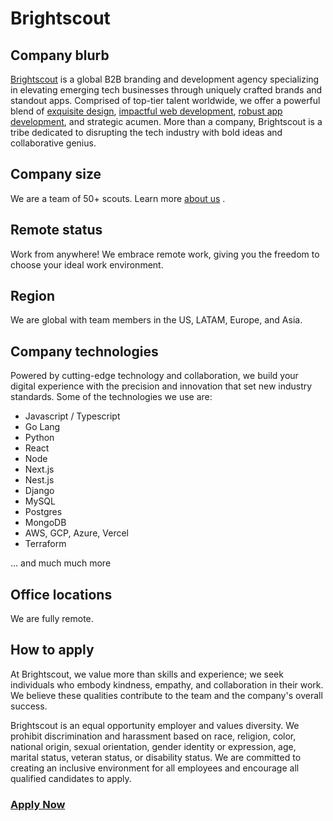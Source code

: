 # Brightscout

## Company blurb

[Brightscout](https://www.brightscout.com) is a global B2B branding and development agency specializing in elevating emerging tech businesses through uniquely crafted brands and standout apps. Comprised of top-tier talent worldwide, we offer a powerful blend of [exquisite design](https://www.brightscout.com/services/branding), [impactful web development](https://www.brightscout.com/services/web-development), [robust app development](https://www.brightscout.com/services/app-development), and strategic acumen. More than a company, Brightscout is a tribe dedicated to disrupting the tech industry with bold ideas and collaborative genius.

## Company size

We are a team of 50+ scouts. Learn more [about us](https://www.brightscout.com/about-us) .

## Remote status

Work from anywhere! We embrace remote work, giving you the freedom to choose your ideal work environment.

## Region

We are global with team members in the US, LATAM, Europe, and Asia.

## Company technologies

Powered by cutting-edge technology and collaboration, we build your digital experience with the precision and innovation that set new industry standards. Some of the technologies we use are:

- Javascript / Typescript
- Go Lang
- Python
- React
- Node
- Next.js
- Nest.js
- Django
- MySQL
- Postgres
- MongoDB
- AWS, GCP, Azure, Vercel
- Terraform

... and much much more

## Office locations

We are fully remote.

## How to apply

At Brightscout, we value more than skills and experience; we seek individuals who embody kindness, empathy, and collaboration in their work. We believe these qualities contribute to the team and the company's overall success.

Brightscout is an equal opportunity employer and values diversity. We prohibit discrimination and harassment based on race, religion, color, national origin, sexual orientation, gender identity or expression, age, marital status, veteran status, or disability status. We are committed to creating an inclusive environment for all employees and encourage all qualified candidates to apply.

### [Apply Now](https://ats.rippling.com/pt-BR/brightscout/jobs)
